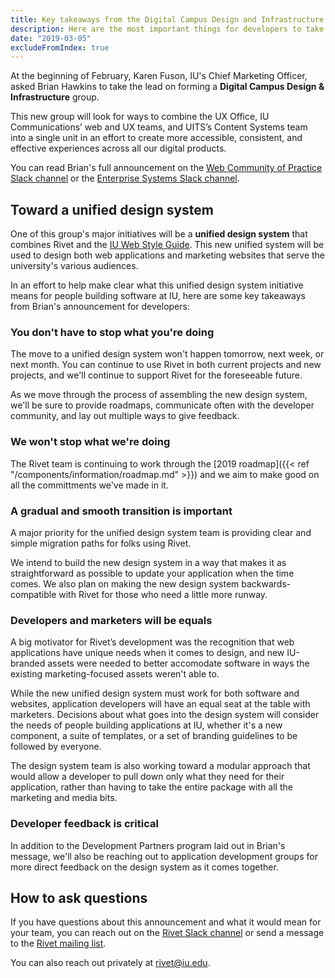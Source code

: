 ```yaml
---
title: Key takeaways from the Digital Campus Design and Infrastructure announcement
description: Here are the most important things for developers to take away from last week's announcement.
date: "2019-03-05"
excludeFromIndex: true
---
```


At the beginning of February, Karen Fuson, IU's Chief Marketing Officer, asked Brian Hawkins to take the lead on forming a **Digital Campus Design & Infrastructure** group.

This new group will look for ways to combine the UX Office, IU Communications’ web and UX teams, and UITS’s Content Systems team into a single unit in an effort to create more accessible, consistent, and effective experiences across all our digital products.

You can read Brian's full announcement on the [Web Community of Practice Slack channel](https://iuwebcommunity.slack.com/archives/C0D9ZNKRR/p1551371506001400) or the [Enterprise Systems Slack channel](https://iu-uits-es.slack.com/archives/C7B0L07S8/p1551378899000300).

## Toward a unified design system

One of this group's major initiatives will be a **unified design system** that combines Rivet and the [IU Web Style Guide](https://styleguide.iu.edu/). This new unified system will be used to design both web applications and marketing websites that serve the university's various audiences.

In an effort to help make clear what this unified design system initiative means for people building software at IU, here are some key takeaways from Brian's announcement for developers:

### You don't have to stop what you're doing

The move to a unified design system won't happen tomorrow, next week, or next month. You can continue to use Rivet in both current projects and new projects, and we'll continue to support Rivet for the foreseeable future. 

As we move through the process of assembling the new design system, we'll be sure to provide roadmaps, communicate often with the developer community, and lay out multiple ways to give feedback.

### We won't stop what we're doing

The Rivet team is continuing to work through the [2019 roadmap]({{< ref "/components/information/roadmap.md" >}}) and we aim to make good on all the committments we've made in it.

### A gradual and smooth transition is important

A major priority for the unified design system team is providing clear and simple migration paths for folks using Rivet. 

We intend to build the new design system in a way that makes it as straightforward as possible to update your application when the time comes. We also plan on making the new design system backwards-compatible with Rivet for those who need a little more runway.

### Developers and marketers will be equals

A big motivator for Rivet’s development was the recognition that web applications have unique needs when it comes to design, and new IU-branded assets were needed to better accomodate software in ways the existing marketing-focused assets weren't able to.

While the new unified design system must work for both software and websites, application developers will have an equal seat at the table with marketers. Decisions about what goes into the design system will consider the needs of people building applications at IU, whether it's a new component, a suite of templates, or a set of branding guidelines to be followed by everyone.

The design system team is also working toward a modular approach that would allow a developer to pull down only what they need for their application, rather than having to take the entire package with all the marketing and media bits.

### Developer feedback is critical

In addition to the Development Partners program laid out in Brian's message, we'll also be reaching out to application development groups for more direct feedback on the design system as it comes together.

## How to ask questions

If you have questions about this announcement and what it would mean for your team, you can reach out on the [Rivet Slack channel](https://iuwebcommunity.slack.com/messages/rivet) or send a message to the [Rivet mailing list](mailto:rivet-l@list.iu.edu).

You can also reach out privately at [rivet@iu.edu](mailto:rivet@iu.edu).